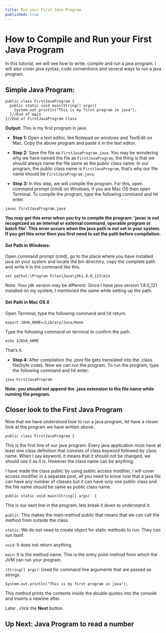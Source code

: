 ```yaml
---
title: Run your First Java Program
published: true
---
```


# How to Compile and Run your First Java Program

In this tutorial, we will see how to write, compile and run a java program. I will also cover java syntax, code conventions and several ways to run a java program.

## Simple Java Program:

```
public class FirstJavaProgram {
  public static void main(String[] args){
    System.out.println("This is my first program in java");
  }//End of main
}//End of FirstJavaProgram Class
```

**Output:** This is my first program in java

- **Step 1:** Open a text editor, like Notepad on windows and TextEdit on Mac. Copy the above program and paste it in the text editor.

- **Step 2:** Save the file as `FirstJavaProgram.java`. You may be wondering why we have named the file as `FirstJavaProgram`, the thing is that we should always name the file same as the public class name. In our program, the public class name is `FirstJavaProgram`, that’s why our file name should be `FirstJavaProgram.java`.

- **Step 3:** In this step, we will compile the program. For this, open command prompt (cmd) on Windows, if you are Mac OS then open Terminal. To compile the program, type the following command and hit enter.

```
javac FirstJavaProgram.java
```

**You may get this error when you try to compile the program: 'javac is not recognized as an internal or external command, operable program or batch file'. This error occurs when the java path is not set in your system. If you get this error then you first need to set the path before compilation.**

#### Set Path in Windows:

Open command prompt (cmd), go to the place where you have installed java on your system and locate the bin directory, copy the complete path and write it in the command like this.

```
set path=C:\Program Files\Java\jdk1.8.0_121\bin
```
Note: Your jdk version may be different. Since I have java version 1.8.0_121 installed on my system, I mentioned the same while setting up the path.

#### Set Path in Mac OS X

Open Terminal, type the following command and hit return.

```
export JAVA_HOME=/Library/Java/Home
```

Type the following command on terminal to confirm the path.

```
echo $JAVA_HOME
```

That’s it.

- **Step 4:** After compilation the *.java* file gets translated into the .class file(byte code). Now we can run the program. To run the program, type the following command and hit enter:

```
java FirstJavaProgram
```

**Note: you should not append the .java extension to the file name while running the program.**

## Closer look to the First Java Program
  
Now that we have understood how to run a java program, let have a closer look at the program we have written above.

```
public class FirstJavaProgram {
```

This is the first line of our java program. Every java application must have at least one class definition that consists of class keyword followed by class name. When I say keyword, it means that it should not be changed, we should use it as it is. However the class name can be anything.

I have made the class public by using public access modifier, I will cover access modifier in a separate post, all you need to know now that a java file can have any number of classes but it can have only one public class and the file name should be same as public class name.

```
public static void main(String[] args)  {
```

This is our next line in the program, lets break it down to understand it:

`public`: This makes the main method public that means that we can call the method from outside the class.

`static`: We do not need to create object for static methods to run. They can run itself.

`void`: It does not return anything.

`main`: It is the method name. This is the entry point method from which the JVM can run your program.

`(String[] args)`: Used for command line arguments that are passed as strings.

```
System.out.println("This is my first program in java");
```

This method prints the contents inside the double quotes into the console and inserts a newline after.

Later , click the **Next** button.

## Up Next: Java Program to read a number

